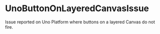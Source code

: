# UnoButtonOnLayeredCanvasIssue
Issue reported on Uno Platform where buttons on a layered Canvas do not fire.
